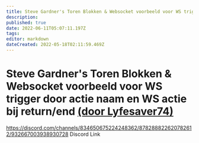 ```yaml
---
title: Steve Gardner's Toren Blokken & Websocket voorbeeld voor WS trigger door actie naam en WS actie bij return/end (door Lyfesaver74)
description:
published: true
date: 2022-06-11T05:07:11.197Z
tags:
editor: markdown
dateCreated: 2022-05-18T02:11:59.469Z
---
```


# Steve Gardner's Toren Blokken & Websocket voorbeeld voor WS trigger door actie naam en WS actie bij return/end [(door Lyfesaver74)](https://www.twitch.tv/lyfesaver74)

https://discord.com/channels/834650675224248362/878288822620782612/932667003938930728 Discord Link